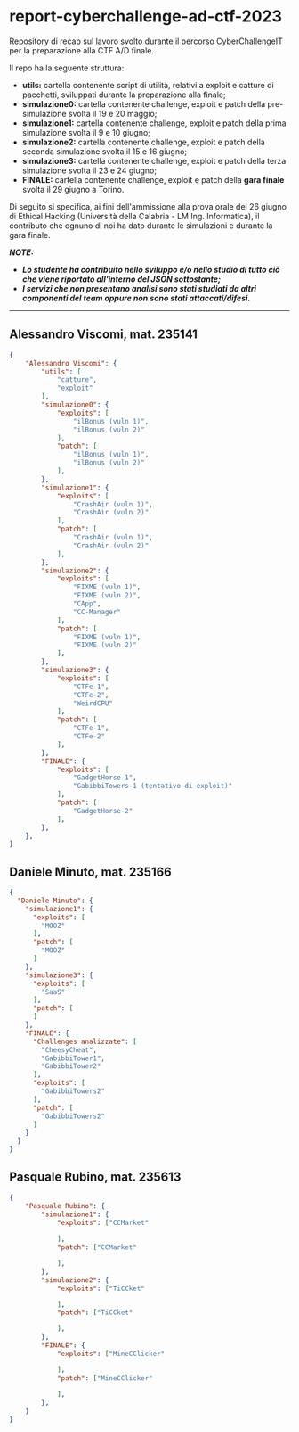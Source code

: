 # report-cyberchallenge-ad-ctf-2023
Repository di recap sul lavoro svolto durante il percorso CyberChallengeIT per la preparazione alla CTF A/D finale.

Il repo ha la seguente struttura:
* **utils:** cartella contenente script di utilità, relativi a exploit e catture di pacchetti, sviluppati durante la preparazione alla finale;
* **simulazione0:** cartella contenente challenge, exploit e patch della pre-simulazione svolta il 19 e 20 maggio;
* **simulazione1:** cartella contenente challenge, exploit e patch della prima simulazione svolta il 9 e 10 giugno;
* **simulazione2:** cartella contenente challenge, exploit e patch della seconda simulazione svolta il 15 e 16 giugno;
* **simulazione3:** cartella contenente challenge, exploit e patch della terza simulazione svolta il 23 e 24 giugno;
* **FINALE:** cartella contenente challenge, exploit e patch della **gara finale** svolta il 29 giugno a Torino.

Di seguito si specifica, ai fini dell'ammissione alla prova orale del 26 giugno di Ethical Hacking (Università della Calabria - LM Ing. Informatica), il contributo che ognuno di noi ha dato durante le simulazioni e durante la gara finale.

***NOTE:***
- ***Lo studente ha contribuito nello sviluppo e/o nello studio di tutto ciò che viene riportato all'interno del JSON sottostante;***
- ***I servizi che non presentano analisi sono stati studiati da altri componenti del team oppure non sono stati attaccati/difesi.***

---

## Alessandro Viscomi, mat. 235141
```json
{
    "Alessandro Viscomi": {
        "utils": [
            "catture",
            "exploit"
        ],
        "simulazione0": {
            "exploits": [
                "ilBonus (vuln 1)",
                "ilBonus (vuln 2)"
            ],
            "patch": [
                "ilBonus (vuln 1)",
                "ilBonus (vuln 2)"
            ],
        },
        "simulazione1": {
            "exploits": [
                "CrashAir (vuln 1)",
                "CrashAir (vuln 2)"
            ],
            "patch": [
                "CrashAir (vuln 1)",
                "CrashAir (vuln 2)"
            ],
        },
        "simulazione2": {
            "exploits": [
                "FIXME (vuln 1)",
                "FIXME (vuln 2)",
                "CApp",
                "CC-Manager"
            ],
            "patch": [
                "FIXME (vuln 1)",
                "FIXME (vuln 2)"
            ],
        },
        "simulazione3": {
            "exploits": [
                "CTFe-1",
                "CTFe-2",
                "WeirdCPU"
            ],
            "patch": [
                "CTFe-1",
                "CTFe-2"
            ],
        },
        "FINALE": {
            "exploits": [
                "GadgetHorse-1",
                "GabibbiTowers-1 (tentativo di exploit)"
            ],
            "patch": [
                "GadgetHorse-2"
            ],
        },
    },
}
```


## Daniele Minuto, mat. 235166

```json
{
  "Daniele Minuto": {
    "simulazione1": {
      "exploits": [
        "MOOZ"
      ],
      "patch": [
        "MOOZ"
      ]
    },
    "simulazione3": {
      "exploits": [
        "SaaS"
      ],
      "patch": [
      ]
    },
    "FINALE": {
      "Challenges analizzate": [
        "CheesyCheat", 
        "GabibbiTower1",
        "GabibbiTower2"
      ],
      "exploits": [
        "GabibbiTowers2"
      ],
      "patch": [
        "GabibbiTowers2"
      ]
    }
  }
}
```

## Pasquale Rubino, mat. 235613
```json
{
    "Pasquale Rubino": {
        "simulazione1": {
            "exploits": ["CCMarket"
                
            ],
            "patch": ["CCMarket"

            ],
        },
        "simulazione2": {
            "exploits": ["TiCCket"

            ],
            "patch": ["TiCCket"

            ],
        },
        "FINALE": {
            "exploits": ["MineCClicker"

            ],
            "patch": ["MineCClicker"
                
            ],
        },
    }
}
```

